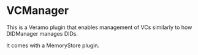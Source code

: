 # VCManager

This is a Veramo plugin that enables management of VCs similarly to how DIDManager manages DIDs.

It comes with a MemoryStore plugin.
